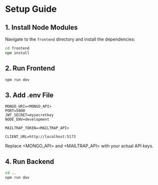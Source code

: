# Setup Guide

## 1. Install Node Modules
Navigate to the `frontend` directory and install the dependencies:
```bash
cd frontend
npm install
```

## 2. Run Frontend
```bash
npm run dev
```

## 3. Add .env File
```env
MONGO_URI=<MONGO_API>
PORT=5000
JWT_SECRET=mysecretkey
NODE_ENV=development

MAILTRAP_TOKEN=<MAILTRAP_API>

CLIENT_URL=http://localhost:5173
```
Replace <MONGO_API> and <MAILTRAP_API> with your actual API keys.

## 4. Run Backend
```bash
cd ..
npm run dev
```

